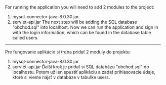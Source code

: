 For running the application you will need to add 2 modules to the project:
1) mysql-connector-java-8.0.30.jar 
2) servlet-api.jar
The next step will be adding the SQL database "obchod.sql" into localhost.
Now we can run the application and sign in with the login information, which can be found in the database table called users.
_____________________________________________________________________________________________________________________________

Pre fungovanie aplikácie si treba pridať 2 moduly do projektu: 
1) mysql-connector-java-8.0.30.jar 
2) servlet-api.jar 
Ďalší krok je pridať si SQL databázu "obchod.sql" do localhostu.
Potom už len spustiť aplikáciu a zadať prihlasovacie údaje, ktoré si vieme nájsť v databáze v tabuľke users.
